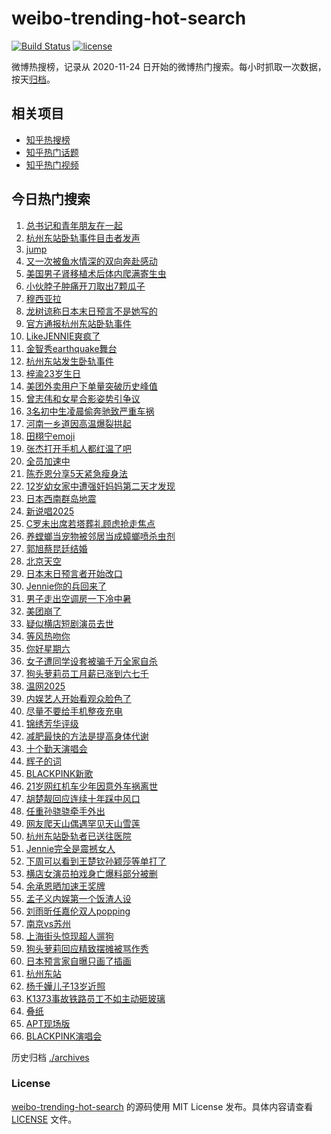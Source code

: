 # weibo-trending-hot-search

[![Build Status](https://github.com/justjavac/weibo-trending-hot-search/workflows/ci/badge.svg?branch=master)](https://github.com/justjavac/weibo-trending-hot-search/actions)
[![license](https://img.shields.io/github/license/justjavac/weibo-trending-hot-search)](https://github.com/justjavac/weibo-trending-hot-search/blob/master/LICENSE)

微博热搜榜，记录从 2020-11-24 日开始的微博热门搜索。每小时抓取一次数据，按天[归档](./archives)。

## 相关项目

- [知乎热搜榜](https://github.com/justjavac/zhihu-trending-top-search)
- [知乎热门话题](https://github.com/justjavac/zhihu-trending-hot-questions)
- [知乎热门视频](https://github.com/justjavac/zhihu-trending-hot-video)

## 今日热门搜索

<!-- BEGIN -->
<!-- 最后更新时间 Sun Jul 06 2025 02:20:49 GMT+0800 (China Standard Time) -->

1. [总书记和青年朋友在一起](https://s.weibo.com//weibo?q=%23%E6%80%BB%E4%B9%A6%E8%AE%B0%E5%92%8C%E9%9D%92%E5%B9%B4%E6%9C%8B%E5%8F%8B%E5%9C%A8%E4%B8%80%E8%B5%B7%23&Refer=new_time)
1. [杭州东站卧轨事件目击者发声](https://s.weibo.com//weibo?q=%23%E6%9D%AD%E5%B7%9E%E4%B8%9C%E7%AB%99%E5%8D%A7%E8%BD%A8%E4%BA%8B%E4%BB%B6%E7%9B%AE%E5%87%BB%E8%80%85%E5%8F%91%E5%A3%B0%23&t=31&band_rank=9&Refer=top)
1. [jump](https://s.weibo.com//weibo?q=jump&t=31&band_rank=2&Refer=top)
1. [又一次被鱼水情深的双向奔赴感动](https://s.weibo.com//weibo?q=%23%E5%8F%88%E4%B8%80%E6%AC%A1%E8%A2%AB%E9%B1%BC%E6%B0%B4%E6%83%85%E6%B7%B1%E7%9A%84%E5%8F%8C%E5%90%91%E5%A5%94%E8%B5%B4%E6%84%9F%E5%8A%A8%23&t=31&band_rank=3&Refer=top)
1. [美国男子肾移植术后体内爬满寄生虫](https://s.weibo.com//weibo?q=%23%E7%BE%8E%E5%9B%BD%E7%94%B7%E5%AD%90%E8%82%BE%E7%A7%BB%E6%A4%8D%E6%9C%AF%E5%90%8E%E4%BD%93%E5%86%85%E7%88%AC%E6%BB%A1%E5%AF%84%E7%94%9F%E8%99%AB%23&t=31&band_rank=6&Refer=top)
1. [小伙脖子肿痛开刀取出7颗瓜子](https://s.weibo.com//weibo?q=%23%E5%B0%8F%E4%BC%99%E8%84%96%E5%AD%90%E8%82%BF%E7%97%9B%E5%BC%80%E5%88%80%E5%8F%96%E5%87%BA7%E9%A2%97%E7%93%9C%E5%AD%90%23&t=31&band_rank=2&Refer=top)
1. [穆西亚拉](https://s.weibo.com//weibo?q=%E7%A9%86%E8%A5%BF%E4%BA%9A%E6%8B%89&t=31&band_rank=6&Refer=top)
1. [龙树谅称日本末日预言不是她写的](https://s.weibo.com//weibo?q=%23%E9%BE%99%E6%A0%91%E8%B0%85%E7%A7%B0%E6%97%A5%E6%9C%AC%E6%9C%AB%E6%97%A5%E9%A2%84%E8%A8%80%E4%B8%8D%E6%98%AF%E5%A5%B9%E5%86%99%E7%9A%84%23&t=31&band_rank=6&Refer=top)
1. [官方通报杭州东站卧轨事件](https://s.weibo.com//weibo?q=%23%E5%AE%98%E6%96%B9%E9%80%9A%E6%8A%A5%E6%9D%AD%E5%B7%9E%E4%B8%9C%E7%AB%99%E5%8D%A7%E8%BD%A8%E4%BA%8B%E4%BB%B6%23&t=31&band_rank=10&Refer=top)
1. [LikeJENNIE爽疯了](https://s.weibo.com//weibo?q=%23LikeJENNIE%E7%88%BD%E7%96%AF%E4%BA%86%23&t=31&band_rank=8&Refer=top)
1. [金智秀earthquake舞台](https://s.weibo.com//weibo?q=%23%E9%87%91%E6%99%BA%E7%A7%80earthquake%E8%88%9E%E5%8F%B0%23&t=31&band_rank=15&Refer=top)
1. [杭州东站发生卧轨事件](https://s.weibo.com//weibo?q=%23%E6%9D%AD%E5%B7%9E%E4%B8%9C%E7%AB%99%E5%8F%91%E7%94%9F%E5%8D%A7%E8%BD%A8%E4%BA%8B%E4%BB%B6%23&t=31&band_rank=1&Refer=top)
1. [梓渝23岁生日](https://s.weibo.com//weibo?q=%23%E6%A2%93%E6%B8%9D23%E5%B2%81%E7%94%9F%E6%97%A5%23&t=31&band_rank=13&Refer=top)
1. [美团外卖用户下单量突破历史峰值](https://s.weibo.com//weibo?q=%23%E7%BE%8E%E5%9B%A2%E5%A4%96%E5%8D%96%E7%94%A8%E6%88%B7%E4%B8%8B%E5%8D%95%E9%87%8F%E7%AA%81%E7%A0%B4%E5%8E%86%E5%8F%B2%E5%B3%B0%E5%80%BC%23&t=31&band_rank=48&Refer=top)
1. [曾志伟和女星合影姿势引争议](https://s.weibo.com//weibo?q=%23%E6%9B%BE%E5%BF%97%E4%BC%9F%E5%92%8C%E5%A5%B3%E6%98%9F%E5%90%88%E5%BD%B1%E5%A7%BF%E5%8A%BF%E5%BC%95%E4%BA%89%E8%AE%AE%23&t=31&band_rank=13&Refer=top)
1. [3名初中生凌晨偷奔驰致严重车祸](https://s.weibo.com//weibo?q=%233%E5%90%8D%E5%88%9D%E4%B8%AD%E7%94%9F%E5%87%8C%E6%99%A8%E5%81%B7%E5%A5%94%E9%A9%B0%E8%87%B4%E4%B8%A5%E9%87%8D%E8%BD%A6%E7%A5%B8%23&t=31&band_rank=12&Refer=top)
1. [河南一乡道因高温爆裂拱起](https://s.weibo.com//weibo?q=%23%E6%B2%B3%E5%8D%97%E4%B8%80%E4%B9%A1%E9%81%93%E5%9B%A0%E9%AB%98%E6%B8%A9%E7%88%86%E8%A3%82%E6%8B%B1%E8%B5%B7%23&t=31&band_rank=32&Refer=top)
1. [田栩宁emoji](https://s.weibo.com//weibo?q=%23%E7%94%B0%E6%A0%A9%E5%AE%81emoji%23&t=31&band_rank=14&Refer=top)
1. [张杰打开手机人都红温了吧](https://s.weibo.com//weibo?q=%E5%BC%A0%E6%9D%B0%E6%89%93%E5%BC%80%E6%89%8B%E6%9C%BA%E4%BA%BA%E9%83%BD%E7%BA%A2%E6%B8%A9%E4%BA%86%E5%90%A7&t=31&band_rank=35&Refer=top)
1. [全员加速中](https://s.weibo.com//weibo?q=%E5%85%A8%E5%91%98%E5%8A%A0%E9%80%9F%E4%B8%AD&t=31&band_rank=36&Refer=top)
1. [陈乔恩分享5天紧急瘦身法](https://s.weibo.com//weibo?q=%23%E9%99%88%E4%B9%94%E6%81%A9%E5%88%86%E4%BA%AB5%E5%A4%A9%E7%B4%A7%E6%80%A5%E7%98%A6%E8%BA%AB%E6%B3%95%23&t=31&band_rank=7&Refer=top)
1. [12岁幼女家中遭强奸妈妈第二天才发现](https://s.weibo.com//weibo?q=%2312%E5%B2%81%E5%B9%BC%E5%A5%B3%E5%AE%B6%E4%B8%AD%E9%81%AD%E5%BC%BA%E5%A5%B8%E5%A6%88%E5%A6%88%E7%AC%AC%E4%BA%8C%E5%A4%A9%E6%89%8D%E5%8F%91%E7%8E%B0%23&t=31&band_rank=21&Refer=top)
1. [日本西南群岛地震](https://s.weibo.com//weibo?q=%23%E6%97%A5%E6%9C%AC%E8%A5%BF%E5%8D%97%E7%BE%A4%E5%B2%9B%E5%9C%B0%E9%9C%87%23&t=31&band_rank=34&Refer=top)
1. [新说唱2025](https://s.weibo.com//weibo?q=%E6%96%B0%E8%AF%B4%E5%94%B12025&t=31&band_rank=23&Refer=top)
1. [C罗未出席若塔葬礼顾虑抢走焦点](https://s.weibo.com//weibo?q=%23C%E7%BD%97%E6%9C%AA%E5%87%BA%E5%B8%AD%E8%8B%A5%E5%A1%94%E8%91%AC%E7%A4%BC%E9%A1%BE%E8%99%91%E6%8A%A2%E8%B5%B0%E7%84%A6%E7%82%B9%23&t=31&band_rank=24&Refer=top)
1. [养螳螂当宠物被邻居当成蟑螂喷杀虫剂](https://s.weibo.com//weibo?q=%23%E5%85%BB%E8%9E%B3%E8%9E%82%E5%BD%93%E5%AE%A0%E7%89%A9%E8%A2%AB%E9%82%BB%E5%B1%85%E5%BD%93%E6%88%90%E8%9F%91%E8%9E%82%E5%96%B7%E6%9D%80%E8%99%AB%E5%89%82%23&t=31&band_rank=47&Refer=top)
1. [郭旭蔡昆廷结婚](https://s.weibo.com//weibo?q=%23%E9%83%AD%E6%97%AD%E8%94%A1%E6%98%86%E5%BB%B7%E7%BB%93%E5%A9%9A%23&t=31&band_rank=22&Refer=top)
1. [北京天空](https://s.weibo.com//weibo?q=%E5%8C%97%E4%BA%AC%E5%A4%A9%E7%A9%BA&t=31&band_rank=5&Refer=top)
1. [日本末日预言者开始改口](https://s.weibo.com//weibo?q=%23%E6%97%A5%E6%9C%AC%E6%9C%AB%E6%97%A5%E9%A2%84%E8%A8%80%E8%80%85%E5%BC%80%E5%A7%8B%E6%94%B9%E5%8F%A3%23&t=31&band_rank=19&Refer=top)
1. [Jennie你的兵回来了](https://s.weibo.com//weibo?q=%23Jennie%E4%BD%A0%E7%9A%84%E5%85%B5%E5%9B%9E%E6%9D%A5%E4%BA%86%23&t=31&band_rank=29&Refer=top)
1. [男子走出空调房一下冷中暑](https://s.weibo.com//weibo?q=%23%E7%94%B7%E5%AD%90%E8%B5%B0%E5%87%BA%E7%A9%BA%E8%B0%83%E6%88%BF%E4%B8%80%E4%B8%8B%E5%86%B7%E4%B8%AD%E6%9A%91%23&t=31&band_rank=29&Refer=top)
1. [美团崩了](https://s.weibo.com//weibo?q=%E7%BE%8E%E5%9B%A2%E5%B4%A9%E4%BA%86&t=31&band_rank=31&Refer=top)
1. [疑似横店短剧演员去世](https://s.weibo.com//weibo?q=%23%E7%96%91%E4%BC%BC%E6%A8%AA%E5%BA%97%E7%9F%AD%E5%89%A7%E6%BC%94%E5%91%98%E5%8E%BB%E4%B8%96%23&t=31&band_rank=35&Refer=top)
1. [等风热吻你](https://s.weibo.com//weibo?q=%E7%AD%89%E9%A3%8E%E7%83%AD%E5%90%BB%E4%BD%A0&t=31&band_rank=41&Refer=top)
1. [你好星期六](https://s.weibo.com//weibo?q=%E4%BD%A0%E5%A5%BD%E6%98%9F%E6%9C%9F%E5%85%AD&t=31&band_rank=16&Refer=top)
1. [女子遭同学设套被骗千万全家自杀](https://s.weibo.com//weibo?q=%23%E5%A5%B3%E5%AD%90%E9%81%AD%E5%90%8C%E5%AD%A6%E8%AE%BE%E5%A5%97%E8%A2%AB%E9%AA%97%E5%8D%83%E4%B8%87%E5%85%A8%E5%AE%B6%E8%87%AA%E6%9D%80%23&t=31&band_rank=40&Refer=top)
1. [狗头萝莉员工月薪已涨到六七千](https://s.weibo.com//weibo?q=%23%E7%8B%97%E5%A4%B4%E8%90%9D%E8%8E%89%E5%91%98%E5%B7%A5%E6%9C%88%E8%96%AA%E5%B7%B2%E6%B6%A8%E5%88%B0%E5%85%AD%E4%B8%83%E5%8D%83%23&t=31&band_rank=42&Refer=top)
1. [温网2025](https://s.weibo.com//weibo?q=%E6%B8%A9%E7%BD%912025&t=31&band_rank=26&Refer=top)
1. [内娱艺人开始看观众脸色了](https://s.weibo.com//weibo?q=%E5%86%85%E5%A8%B1%E8%89%BA%E4%BA%BA%E5%BC%80%E5%A7%8B%E7%9C%8B%E8%A7%82%E4%BC%97%E8%84%B8%E8%89%B2%E4%BA%86&t=31&band_rank=25&Refer=top)
1. [尽量不要给手机整夜充电](https://s.weibo.com//weibo?q=%23%E5%B0%BD%E9%87%8F%E4%B8%8D%E8%A6%81%E7%BB%99%E6%89%8B%E6%9C%BA%E6%95%B4%E5%A4%9C%E5%85%85%E7%94%B5%23&t=31&band_rank=27&Refer=top)
1. [锦绣芳华评级](https://s.weibo.com//weibo?q=%23%E9%94%A6%E7%BB%A3%E8%8A%B3%E5%8D%8E%E8%AF%84%E7%BA%A7%23&t=31&band_rank=43&Refer=top)
1. [减肥最快的方法是提高身体代谢](https://s.weibo.com//weibo?q=%E5%87%8F%E8%82%A5%E6%9C%80%E5%BF%AB%E7%9A%84%E6%96%B9%E6%B3%95%E6%98%AF%E6%8F%90%E9%AB%98%E8%BA%AB%E4%BD%93%E4%BB%A3%E8%B0%A2&t=31&band_rank=24&Refer=top)
1. [十个勤天演唱会](https://s.weibo.com//weibo?q=%23%E5%8D%81%E4%B8%AA%E5%8B%A4%E5%A4%A9%E6%BC%94%E5%94%B1%E4%BC%9A%23&t=31&band_rank=28&Refer=top)
1. [辉子的词](https://s.weibo.com//weibo?q=%E8%BE%89%E5%AD%90%E7%9A%84%E8%AF%8D&t=31&band_rank=40&Refer=top)
1. [BLACKPINK新歌](https://s.weibo.com//weibo?q=BLACKPINK%E6%96%B0%E6%AD%8C&t=31&band_rank=26&Refer=top)
1. [21岁网红机车少年因意外车祸离世](https://s.weibo.com//weibo?q=%2321%E5%B2%81%E7%BD%91%E7%BA%A2%E6%9C%BA%E8%BD%A6%E5%B0%91%E5%B9%B4%E5%9B%A0%E6%84%8F%E5%A4%96%E8%BD%A6%E7%A5%B8%E7%A6%BB%E4%B8%96%23&t=31&band_rank=50&Refer=top)
1. [胡楚靓回应连续十年踩中风口](https://s.weibo.com//weibo?q=%E8%83%A1%E6%A5%9A%E9%9D%93%E5%9B%9E%E5%BA%94%E8%BF%9E%E7%BB%AD%E5%8D%81%E5%B9%B4%E8%B8%A9%E4%B8%AD%E9%A3%8E%E5%8F%A3&t=31&band_rank=44&Refer=top)
1. [任重孙骁骁牵手外出](https://s.weibo.com//weibo?q=%23%E4%BB%BB%E9%87%8D%E5%AD%99%E9%AA%81%E9%AA%81%E7%89%B5%E6%89%8B%E5%A4%96%E5%87%BA%23&t=31&band_rank=17&Refer=top)
1. [网友爬天山偶遇罕见天山雪莲](https://s.weibo.com//weibo?q=%23%E7%BD%91%E5%8F%8B%E7%88%AC%E5%A4%A9%E5%B1%B1%E5%81%B6%E9%81%87%E7%BD%95%E8%A7%81%E5%A4%A9%E5%B1%B1%E9%9B%AA%E8%8E%B2%23&t=31&band_rank=48&Refer=top)
1. [杭州东站卧轨者已送往医院](https://s.weibo.com//weibo?q=%23%E6%9D%AD%E5%B7%9E%E4%B8%9C%E7%AB%99%E5%8D%A7%E8%BD%A8%E8%80%85%E5%B7%B2%E9%80%81%E5%BE%80%E5%8C%BB%E9%99%A2%23&t=31&band_rank=4&Refer=top)
1. [Jennie完全是震撼女人](https://s.weibo.com//weibo?q=%23Jennie%E5%AE%8C%E5%85%A8%E6%98%AF%E9%9C%87%E6%92%BC%E5%A5%B3%E4%BA%BA%23&t=31&band_rank=37&Refer=top)
1. [下周可以看到王楚钦孙颖莎等单打了](https://s.weibo.com//weibo?q=%23%E4%B8%8B%E5%91%A8%E5%8F%AF%E4%BB%A5%E7%9C%8B%E5%88%B0%E7%8E%8B%E6%A5%9A%E9%92%A6%E5%AD%99%E9%A2%96%E8%8E%8E%E7%AD%89%E5%8D%95%E6%89%93%E4%BA%86%23&t=31&band_rank=10&Refer=top)
1. [横店女演员拍戏身亡爆料部分被删](https://s.weibo.com//weibo?q=%23%E6%A8%AA%E5%BA%97%E5%A5%B3%E6%BC%94%E5%91%98%E6%8B%8D%E6%88%8F%E8%BA%AB%E4%BA%A1%E7%88%86%E6%96%99%E9%83%A8%E5%88%86%E8%A2%AB%E5%88%A0%23&t=31&band_rank=11&Refer=top)
1. [余承恩晒加速王奖牌](https://s.weibo.com//weibo?q=%E4%BD%99%E6%89%BF%E6%81%A9%E6%99%92%E5%8A%A0%E9%80%9F%E7%8E%8B%E5%A5%96%E7%89%8C&t=31&band_rank=44&Refer=top)
1. [孟子义内娱第一个饭渣人设](https://s.weibo.com//weibo?q=%E5%AD%9F%E5%AD%90%E4%B9%89%E5%86%85%E5%A8%B1%E7%AC%AC%E4%B8%80%E4%B8%AA%E9%A5%AD%E6%B8%A3%E4%BA%BA%E8%AE%BE&t=31&band_rank=49&Refer=top)
1. [刘雨昕任嘉伦双人popping](https://s.weibo.com//weibo?q=%E5%88%98%E9%9B%A8%E6%98%95%E4%BB%BB%E5%98%89%E4%BC%A6%E5%8F%8C%E4%BA%BApopping&t=31&band_rank=33&Refer=top)
1. [南京vs苏州](https://s.weibo.com//weibo?q=%E5%8D%97%E4%BA%ACvs%E8%8B%8F%E5%B7%9E&t=31&band_rank=39&Refer=top)
1. [上海街头惊现超人遛狗](https://s.weibo.com//weibo?q=%23%E4%B8%8A%E6%B5%B7%E8%A1%97%E5%A4%B4%E6%83%8A%E7%8E%B0%E8%B6%85%E4%BA%BA%E9%81%9B%E7%8B%97%23&t=31&band_rank=18&Refer=top)
1. [狗头萝莉回应精致摆摊被骂作秀](https://s.weibo.com//weibo?q=%23%E7%8B%97%E5%A4%B4%E8%90%9D%E8%8E%89%E5%9B%9E%E5%BA%94%E7%B2%BE%E8%87%B4%E6%91%86%E6%91%8A%E8%A2%AB%E9%AA%82%E4%BD%9C%E7%A7%80%23&t=31&band_rank=20&Refer=top)
1. [日本预言家自曝只画了插画](https://s.weibo.com//weibo?q=%23%E6%97%A5%E6%9C%AC%E9%A2%84%E8%A8%80%E5%AE%B6%E8%87%AA%E6%9B%9D%E5%8F%AA%E7%94%BB%E4%BA%86%E6%8F%92%E7%94%BB%23&t=31&band_rank=23&Refer=top)
1. [杭州东站](https://s.weibo.com//weibo?q=%E6%9D%AD%E5%B7%9E%E4%B8%9C%E7%AB%99&t=31&band_rank=30&Refer=top)
1. [杨千嬅儿子13岁近照](https://s.weibo.com//weibo?q=%23%E6%9D%A8%E5%8D%83%E5%AC%85%E5%84%BF%E5%AD%9013%E5%B2%81%E8%BF%91%E7%85%A7%23&t=31&band_rank=32&Refer=top)
1. [K1373事故铁路员工不如主动砸玻璃](https://s.weibo.com//weibo?q=%23K1373%E4%BA%8B%E6%95%85%E9%93%81%E8%B7%AF%E5%91%98%E5%B7%A5%E4%B8%8D%E5%A6%82%E4%B8%BB%E5%8A%A8%E7%A0%B8%E7%8E%BB%E7%92%83%23&t=31&band_rank=38&Refer=top)
1. [叠纸](https://s.weibo.com//weibo?q=%E5%8F%A0%E7%BA%B8&t=31&band_rank=42&Refer=top)
1. [APT现场版](https://s.weibo.com//weibo?q=APT%E7%8E%B0%E5%9C%BA%E7%89%88&t=31&band_rank=45&Refer=top)
1. [BLACKPINK演唱会](https://s.weibo.com//weibo?q=BLACKPINK%E6%BC%94%E5%94%B1%E4%BC%9A&t=31&band_rank=46&Refer=top)

<!-- END -->

历史归档 [./archives](./archives)

### License

[weibo-trending-hot-search](https://github.com/justjavac/weibo-trending-hot-search) 的源码使用 MIT License
发布。具体内容请查看 [LICENSE](./LICENSE) 文件。
